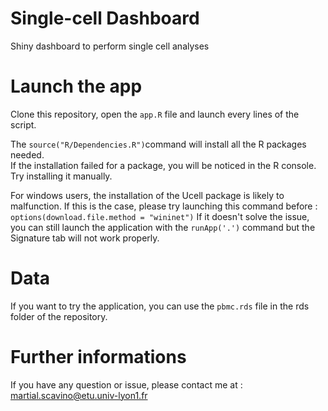 # Single-cell Dashboard
Shiny dashboard to perform single cell analyses


# Launch the app

Clone this repository, open the `app.R` file and launch every lines of the script.

The `source("R/Dependencies.R")`command will install all the R packages needed.  
If the installation failed for a package, you will be noticed in the R console. Try installing it manually.

For windows users, the installation of the Ucell package is likely to malfunction. 
If this is the case, please try launching this command before : `options(download.file.method = "wininet")`
If it doesn't solve the issue, you can still launch the application with the `runApp('.')` command but the Signature tab will not work properly.

# Data 

If you want to try the application, you can use the `pbmc.rds` file in the rds folder of the repository.

# Further informations

If you have any question or issue, please contact me at : martial.scavino@etu.univ-lyon1.fr

